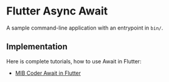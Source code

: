 # Flutter Async Await

A sample command-line application with an entrypoint in `bin/`.

## Implementation

Here is complete tutorials, how to use Await in Flutter:

- [MIB Coder Await in Flutter](https://mibcoder.com/async-await-in-dart-how-to-use-it-in-2-easy-steps/)

